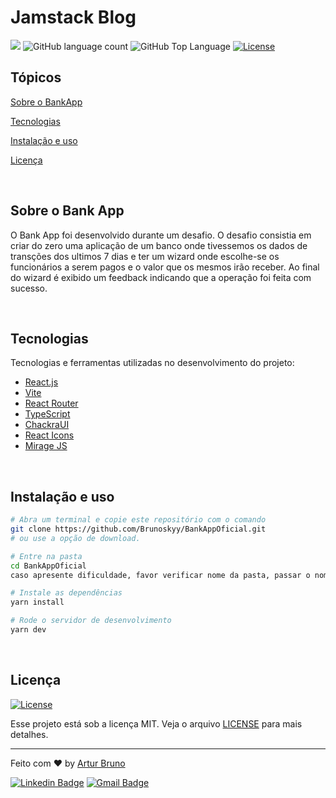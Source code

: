 # Jamstack Blog

<p>
  <img src="https://img.shields.io/badge/made%20by-Artur%20Bruno-blue?style=flat-square&logo=appveyor">
  <img alt="GitHub language count" src="https://img.shields.io/github/languages/count/Brunoskyy/jamstack?color=blue&style=flat-square&logo=appveyor">
  <img alt="GitHub Top Language" src="https://img.shields.io/github/languages/top/Brunoskyy/jamstack?color=blue&style=flat-square&logo=appveyor">
  <a href="https://opensource.org/licenses/MIT">
    <img alt="License" src="https://img.shields.io/badge/license-MIT-blue?style=flat-square">
  </a>

</p>

## Tópicos

[Sobre o BankApp](#sobre-o-bank-app)

[Tecnologias](#tecnologias)

[Instalação e uso](#instalação-e-uso)

[Licença](#licença)

<br>

## Sobre o Bank App

O Bank App foi desenvolvido durante um desafio. O desafio consistia em criar do zero uma aplicação de um banco onde tivessemos os dados de transções dos ultimos 7 dias e ter um wizard onde escolhe-se os funcionários a serem pagos e o valor que os mesmos irão receber. Ao final do wizard é exibido um feedback indicando que a operação foi feita com sucesso.

<br>

## Tecnologias

Tecnologias e ferramentas utilizadas no desenvolvimento do projeto:

- [React.js](https://pt-br.reactjs.org/)
- [Vite](https://vitejs.dev/)
- [React Router](https://reactrouter.com/)
- [TypeScript](https://www.typescriptlang.org/)
- [ChackraUI](https://chakra-ui.com/)
- [React Icons](https://react-icons.github.io/react-icons/)
- [Mirage JS](https://miragejs.com/)

<br>

## Instalação e uso

```bash
# Abra um terminal e copie este repositório com o comando
git clone https://github.com/Brunoskyy/BankAppOficial.git
# ou use a opção de download.

# Entre na pasta
cd BankAppOficial
caso apresente dificuldade, favor verificar nome da pasta, passar o nome para minusculo e tentar novamente com o novo nome.

# Instale as dependências
yarn install

# Rode o servidor de desenvolvimento
yarn dev
```

<br>


## Licença
<a href="https://opensource.org/licenses/MIT">
    <img alt="License" src="https://img.shields.io/badge/license-MIT-blue?style=flat-square">
</a>

<br>

Esse projeto está sob a licença MIT. Veja o arquivo [LICENSE](/LICENSE) para mais detalhes.

---

Feito com :heart: by [Artur Bruno](https://github.com/Brunoskyy)

[![Linkedin Badge](https://img.shields.io/badge/-Artur%20Bruno-blue?style=flat-square&logo=Linkedin&logoColor=white&link=https://www.linkedin.com/in/artur-bruno-b8b409ba/)](https://www.linkedin.com/in/artur-bruno-b8b409ba/)
[![Gmail Badge](https://img.shields.io/badge/-arturbrunoferreira@gmail.com-blue?style=flat-square&logo=Gmail&logoColor=white&link=mailto:arturbrunoferreira@gmail.com)](mailto:arturbrunoferreira@gmail.com)
